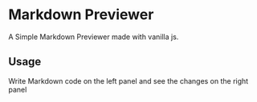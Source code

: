 # Markdown Previewer

A Simple Markdown Previewer made with vanilla js.

## Usage

Write Markdown code on the left panel and see the changes on the right panel
